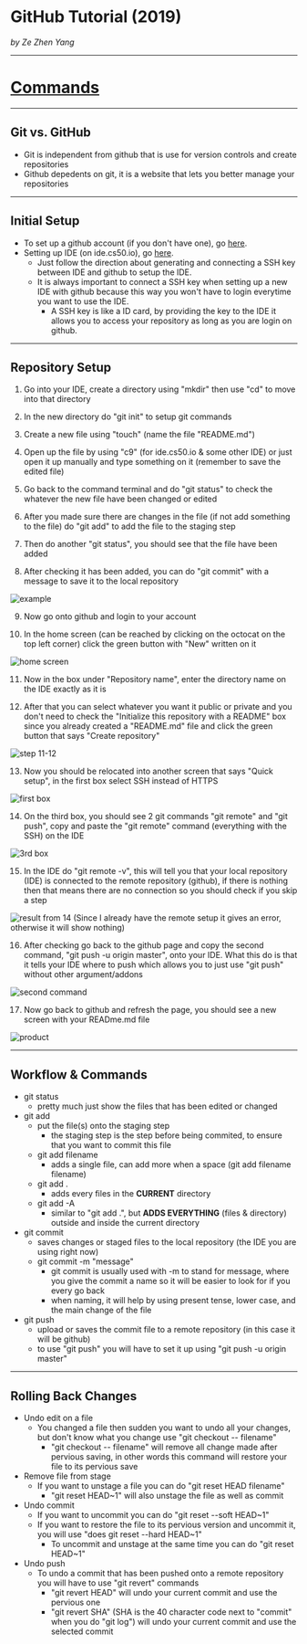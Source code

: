 # GitHub Tutorial (2019)

*by Ze Zhen Yang*

---
# <a href="commands.md">Commands</a>
---
## Git vs. GitHub
- Git is independent from github that is use for version controls and create repositories
- Github depedents on git, it is a website that lets you better manage your repositories


---
## Initial Setup
- To set up a github account (if you don't have one), go [here](https://github.com/join?source=header-home). 
- Setting up IDE (on ide.cs50.io), go [here](https://github.com/hstatsep/ide50).
    - Just follow the direction about generating and connecting a SSH key between IDE and github to setup the IDE. 
    - It is always important to connect a SSH key when setting up a new IDE with github because this way you won't have to login everytime you want to use the IDE.
        - A SSH key is like a ID card, by providing the key to the IDE it allows you to access your repository as long as you are login on github.

---
## Repository Setup
1. Go into your IDE, create a directory using "mkdir" then use "cd" to move into that directory 

2. In the new directory do "git init" to setup git commands

3. Create a new file using "touch" (name the file "README.md")

4. Open up the file by using "c9" (for ide.cs50.io & some other IDE) or just open it up manually and type something on it (remember to save the edited file)

5. Go back to the command terminal and do "git status" to check the whatever the new file have been changed or edited

6. After you made sure there are changes in the file (if not add something to the file) do "git add" to add the file to the staging step

7. Then do another "git status", you should see that the file have been added

8. After checking it has been added, you can do "git commit" with a message to save it to the local repository

<img src="image/step_8.PNG" alt="example">

9. Now go onto github and login to your account

10. In the home screen (can be reached by clicking on the octocat on the top left corner) click the green button with "New" written on it

<img src="image/step_10.PNG" alt="home screen">

11. Now in the box under "Repository name", enter the directory name on the IDE exactly as it is

12. After that you can select whatever you want it public or private and you don't need to check the "Initialize this repository with a README" box since you already created a "README.md" file and click the green button that says "Create repository"

<img src="image/step_11-12.PNG" alt="step 11-12">

13. Now you should be relocated into another screen that says "Quick setup", in the first box select SSH instead of HTTPS

<img src="image/step_13.PNG" alt="first box">

14. On the third box, you should see 2 git commands "git remote" and "git push", copy and paste the "git remote" command (everything with the SSH) on the IDE

<img src="image/step_14.PNG" alt="3rd box">

15. In the IDE do "git remote -v", this will tell you that your local repository (IDE) is connected to the remote repository (github), if there is nothing then that means there are no connection so you should check if you skip a step

<img src="image/step_14-15.PNG" alt="result from 14">
(Since I already have the remote setup it gives an error, otherwise it will show nothing)

16. After checking go back to the github page and copy the second command, "git push -u origin master", onto your IDE. What this do is that it tells your IDE where to push which allows you to just use "git push" without other argument/addons

<img src="image/step_16.PNG" alt="second command">

17. Now go back to github and refresh the page, you should see a new screen with your READme.md file

<img src="image/step_final.PNG" alt="product">

---
## Workflow & Commands
- git status
    - pretty much just show the files that has been edited or changed
- git add
    -  put the file(s) onto the staging step
        - the staging step is the step before being commited, to ensure that you want to commit this file
    - git add filename
        - adds a single file, can add more when a space (git add filename filename)
    - git add .
        - adds every files in the **CURRENT** directory
    - git add -A
        - similar to "git add .", but **ADDS EVERYTHING** (files & directory) outside and inside the current directory
- git commit
    - saves changes or staged files to the local repository (the IDE you are using right now)
    - git commit -m "message"
        - git commit is usually used with -m to stand for message, where you give the commit a name so it will be easier to look for if you every go back
        - when naming, it will help by using present tense, lower case, and the main change of the file
- git push
    - upload or saves the commit file to a remote repository (in this case it will be github)
    - to use "git push" you will have to set it up using "git push -u origin master"

---
## Rolling Back Changes
- Undo edit on a file
    - You changed a file then sudden you want to undo all your changes, but don't know what you change use "git checkout -- filename"
        - "git checkout -- filename" will remove all change made after pervious saving, in other words this command will restore your file to its pervious save
- Remove file from stage
    - If you want to unstage a file you can do "git reset HEAD filename"
        - "git reset HEAD~1" will also unstage the file as well as commit
- Undo commit
    - If you want to uncommit you can do "git reset --soft HEAD~1"
    - If you want to restore the file to its pervious version and uncommit it, you will use "does git reset --hard HEAD~1"
        - To uncommit and unstage at the same time you can do "git reset HEAD~1"
- Undo push
    - To undo a commit that has been pushed onto a remote repository you will have to use "git revert" commands
        - "git revert HEAD" will undo your current commit and use the pervious one
        - "git revert SHA" (SHA is the 40 character code next to "commit" when you do "git log") will undo your current commit and use the selected commit